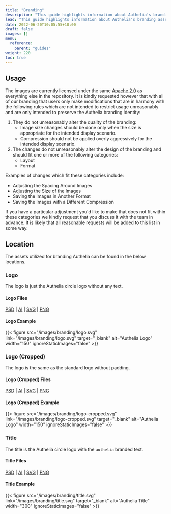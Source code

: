 ```yaml
---
title: "Branding"
description: "This guide highlights information about Authelia's branding assets"
lead: "This guide highlights information about Authelia's branding assets."
date: 2022-06-20T10:05:55+10:00
draft: false
images: []
menu:
  reference:
    parent: "guides"
weight: 220
toc: true
---
```


## Usage

The images are currently licensed under the same [Apache 2.0](https://github.com/authelia/authelia/blob/master/LICENSE)
as everything else in the repository. It is kindly requested however that with all of our branding that users only make
modifications that are in harmony with the following rules which are not intended to restrict usage unreasonably and are
only intended to preserve the Authelia branding identity:

1. They do not unreasonably alter the quality of the branding:
    - Image size changes should be done only when the size is appropriate for the intended display scenario.
    - Compression should not be applied overly aggressively for the intended display scenario.
2. The changes do not unreasonably alter the design of the branding and should fit one or more of the following
   categories:
   - Layout
   - Format

Examples of changes which fit these categories include:

- Adjusting the Spacing Around Images
- Adjusting the Size of the Images
- Saving the Images in Another Format
- Saving the Images with a Different Compression

If you have a particular adjustment you'd like to make that does not fit within these categories we kindly request that
you discuss it with the team in advance. It is likely that all reasonable requests will be added to this list in some
way.

## Location

The assets utilized for branding Authelia can be found in the below locations.

### Logo

The logo is just the Authelia circle logo without any text.

#### Logo Files

[PSD](https://www.authelia.com/images/branding/logo.psd) | [AI](https://www.authelia.com/images/branding/logo.ai) | [SVG](https://www.authelia.com/images/branding/logo.svg) | [PNG](https://www.authelia.com/images/branding/logo.png)

#### Logo Example

{{< figure src="/images/branding/logo.svg" link="/images/branding/logo.svg" target="_blank" alt="Authelia Logo" width="150" ignoreStaticImages="false" >}}

### Logo (Cropped)

The logo is the same as the standard logo without padding.

#### Logo (Cropped) Files

[PSD](https://www.authelia.com/images/branding/logo-cropped.psd) | [AI](https://www.authelia.com/images/branding/logo-cropped.ai) | [SVG](https://www.authelia.com/images/branding/logo-cropped.svg) | [PNG](https://www.authelia.com/images/branding/logo-cropped.png)

#### Logo (Cropped) Example

{{< figure src="/images/branding/logo-cropped.svg" link="/images/branding/logo-cropped.svg" target="_blank" alt="Authelia Logo" width="150" ignoreStaticImages="false" >}}

### Title

The title is the Authelia circle logo with the `authelia` branded text.

#### Title Files

[PSD](https://www.authelia.com/images/branding/title.psd) | [AI](https://www.authelia.com/images/branding/title.ai) | [SVG](https://www.authelia.com/images/branding/title.svg) | [PNG](https://www.authelia.com/images/branding/title.png)

#### Title Example

{{< figure src="/images/branding/title.svg" link="/images/branding/title.svg" target="_blank" alt="Authelia Title" width="300" ignoreStaticImages="false" >}}

